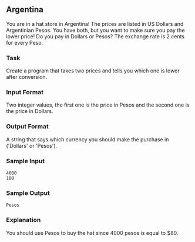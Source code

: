 ## Argentina

You are in a hat store in Argentina! The prices are listed in US Dollars and Argentinian Pesos. You have both, but you want to make sure you pay the lower price! Do you pay in Dollars or Pesos? The exchange rate is 2 cents for every Peso.

### Task 
Create a program that takes two prices and tells you which one is lower after conversion.

### Input Format 
Two integer values, the first one is the price in Pesos and the second one is the price in Dollars.

### Output Format 
A string that says which currency you should make the purchase in ('Dollars' or 'Pesos').

### Sample Input 
```
4000
100
```
### Sample Output 
```
Pesos
```
### Explanation 
You should use Pesos to buy the hat since 4000 pesos is equal to $80.
